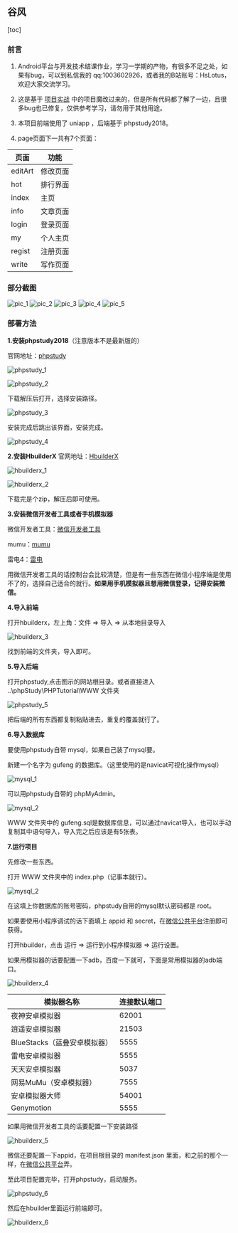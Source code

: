 ## 谷风
[toc]
### 前言
1. Android平台与开发技术结课作业，学习一学期的产物，有很多不足之处，如果有bug，可以到私信我的 qq:1003602926，或者我的B站账号：HsLotus，欢迎大家交流学习。

2. 这是基于 [项目实战](https://www.bilibili.com/video/BV1HE41117qN) 中的项目魔改过来的，但是所有代码都了解了一边，且很多bug也已修复，仅供参考学习，请勿用于其他用途。

3. 本项目前端使用了 uniapp ，后端基于 phpstudy2018。

4. page页面下一共有7个页面：

页面|功能
--|--
editArt|修改页面
hot|排行界面
index|主页
info|文章页面
login|登录页面
my|个人主页
regist|注册页面
write|写作页面

### 部分截图
![pic_1](readme/18.jpg)
![pic_2](readme/19.jpg)
![pic_3](readme/16.jpg)
![pic_4](readme/17.jpg)
![pic_5](readme/15.jpg)

### 部署方法
**1.安装phpstudy2018**（注意版本不是最新版的）

官网地址：[phpstudy](https://www.xp.cn/)

![phpstudy_1](readme/1.png)

![phpstudy_2](readme/2.png)

下载解压后打开，选择安装路径。

![phpstudy_3](readme/3.png)

安装完成后跳出该界面，安装完成。

![phpstudy_4](readme/4.png)

**2.安装HbuilderX**
官网地址：[HbuilderX](https://www.dcloud.io/hbuilderx.html)

![hbuilderx_1](readme/5.png)

![hbuilderx_2](readme/6.png)

下载完是个zip，解压后即可使用。

**3.安装微信开发者工具或者手机模拟器**

微信开发者工具：[微信开发者工具](https://developers.weixin.qq.com/miniprogram/dev/devtools/download.html)

mumu：[mumu](http://mumu.163.com/)

雷电4：[雷电](https://www.ldmnq.com/)

用微信开发者工具的话控制台会比较清楚，但是有一些东西在微信小程序端是使用不了的，选择自己适合的就行。**如果用手机模拟器且想用微信登录，记得安装微信。**

**4.导入前端**

打开hbuilderx，左上角：文件 => 导入 => 从本地目录导入

![hbuilderx_3](readme/7.png)

找到前端的文件夹，导入即可。

**5.导入后端**

打开phpstudy,点击图示的网站根目录。或者直接进入 ..\phpStudy\PHPTutorial\WWW 文件夹

![phpstudy_5](readme/8.png)

把后端的所有东西都复制粘贴进去，重复的覆盖就行了。

**6.导入数据库**

要使用phpstudy自带 mysql，如果自己装了mysql要。

新建一个名字为 gufeng 的数据库。（这里使用的是navicat可视化操作mysql）

![mysql_1](readme/9.png)

可以用phpstudy自带的 phpMyAdmin。

![mysql_2](readme/11.png)

WWW 文件夹中的 gufeng.sql是数据库信息，可以通过navicat导入，也可以手动复制其中语句导入，导入完之后应该是有5张表。

**7.运行项目**

先修改一些东西。

打开 WWW 文件夹中的 index.php（记事本就行）。

![mysql_2](readme/10.png)

在这填上你数据库的账号密码，phpstudy自带的mysql默认密码都是 root。

如果要使用小程序调试的话下面填上 appid 和 secret，在[微信公共平台](https://mp.weixin.qq.com/)注册即可获得。

打开hbuilder，点击 运行 => 运行到小程序模拟器 => 运行设置。

如果用模拟器的话要配置一下adb，百度一下就可，下面是常用模拟器的adb端口。

![hbuilderx_4](readme/12.png)

模拟器名称|连接默认端口
--|--
夜神安卓模拟器|62001
逍遥安卓模拟器|21503
BlueStacks（蓝叠安卓模拟器）|5555
雷电安卓模拟器|5555
天天安卓模拟器|5037
网易MuMu（安卓模拟器）|7555
安卓模拟器大师|54001
Genymotion|5555

如果用微信开发者工具的话要配置一下安装路径

![hbuilderx_5](readme/13.png)

微信还要配置一下appid，在项目根目录的 manifest.json 里面，和之前的那个一样，在[微信公共平台](https://mp.weixin.qq.com/)弄。

至此项目配置完毕，打开phpstudy，启动服务。

![phpstudy_6](readme/14.png)

然后在hbuilder里面运行前端即可。

![hbuilderx_6](readme/15.png)
